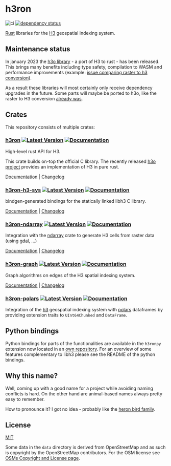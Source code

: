 # h3ron

![ci](https://github.com/nmandery/h3ron/workflows/CI/badge.svg) [![dependency status](https://deps.rs/repo/github/nmandery/h3ron/status.svg)](https://deps.rs/repo/github/nmandery/h3ron)

[Rust](https://rustlang.org) libraries for the [H3](https://h3geo.org) geospatial indexing system.

## Maintenance status

In january 2023 the [h3o library](https://github.com/HydroniumLabs/h3o) - a port of H3 to rust - has been released. This brings many benefits including type safety, compilation to WASM and performance improvements 
(example: [issue comparing raster to h3 conversion](https://github.com/nmandery/rasterh3/issues/1)).

As a result these libraries will most certainly only receive dependency upgrades in the future. Some parts
will maybe be ported to h3o, like the raster to H3 conversion [already was](https://github.com/nmandery/rasterh3).

## Crates

This repository consists of multiple crates:

### [h3ron](./h3ron) [![Latest Version](https://img.shields.io/crates/v/h3ron.svg)](https://crates.io/crates/h3ron) [![Documentation](https://docs.rs/h3ron/badge.svg)](https://docs.rs/h3ron)

High-level rust API for H3.

This crate builds on-top the official C library. The recently released [h3o project](https://github.com/HydroniumLabs/h3o) provides an implementation of H3 in pure rust.

[Documentation](https://docs.rs/h3ron) | [Changelog](h3ron/CHANGES.md)

### [h3ron-h3-sys](./h3ron-h3-sys) [![Latest Version](https://img.shields.io/crates/v/h3ron-h3-sys.svg)](https://crates.io/crates/h3ron-h3-sys) [![Documentation](https://docs.rs/h3ron-h3-sys/badge.svg)](https://docs.rs/h3ron-h3-sys)

bindgen-generated bindings for the statically linked libh3 C library.

[Documentation](https://docs.rs/h3ron-h3-sys) | [Changelog](h3ron-h3-sys/CHANGES.md)

### [h3ron-ndarray](h3ron-ndarray) [![Latest Version](https://img.shields.io/crates/v/h3ron-ndarray.svg)](https://crates.io/crates/h3ron-ndarray) [![Documentation](https://docs.rs/h3ron-ndarray/badge.svg)](https://docs.rs/h3ron-ndarray)

Integration with the [ndarray](https://github.com/rust-ndarray/ndarray) crate to generate H3 cells from raster data (using [gdal](https://github.com/georust/gdal), ...)

[Documentation](https://docs.rs/h3ron-ndarray) | [Changelog](h3ron-ndarray/CHANGES.md)

### [h3ron-graph](h3ron-graph) [![Latest Version](https://img.shields.io/crates/v/h3ron-graph.svg)](https://crates.io/crates/h3ron-graph) [![Documentation](https://docs.rs/h3ron-graph/badge.svg)](https://docs.rs/h3ron-graph)

Graph algorithms on edges of the H3 spatial indexing system.

[Documentation](https://docs.rs/h3ron-graph) | [Changelog](h3ron-graph/CHANGES.md)

### [h3ron-polars](h3ron-polars) [![Latest Version](https://img.shields.io/crates/v/h3ron-polars.svg)](https://crates.io/crates/h3ron-polars) [![Documentation](https://docs.rs/h3ron-polars/badge.svg)](https://docs.rs/h3ron-polars)

Integration of the [h3](https://h3geo.org) geospatial indexing system with [polars](https://docs.rs/polars) dataframes by providing extension traits
to `UInt64Chunked` and `DataFrame`.

## Python bindings

Python bindings for parts of the functionalities are available in the `h3ronpy` extension now located in an [own repository](https://github.com/nmandery/h3ronpy).
For an overview of some features complementary to libh3 please see the README of the python bindings.


## Why this name?

Well, coming up with a good name for a project while avoiding naming conflicts is hard. On the other hand are animal-based names always pretty easy to remember.

How to pronounce it? I got no idea - probably like the [heron bird family](https://en.wikipedia.org/wiki/Heron).

## License

[MIT](./LICENSE-MIT)

Some data in the `data` directory is derived from OpenStreetMap and as such is copyright by the OpenStreetMap contributors. For
the OSM license see [OSMs Copyright and License page](https://www.openstreetmap.org/copyright).
